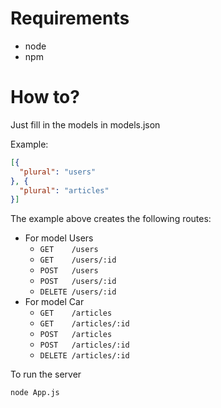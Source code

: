 # Requirements

* node
* npm

# How to?

Just fill in the models in models.json

Example:
```json
[{
  "plural": "users"
}, {
  "plural": "articles"
}]
```

The example above creates the following routes:
* For model Users
  * `GET    /users`
  * `GET    /users/:id`
  * `POST   /users`
  * `POST   /users/:id`
  * `DELETE /users/:id`
* For model Car
  * `GET    /articles`
  * `GET    /articles/:id`
  * `POST   /articles`
  * `POST   /articles/:id`
  * `DELETE /articles/:id`

To run the server

```bash
node App.js
```